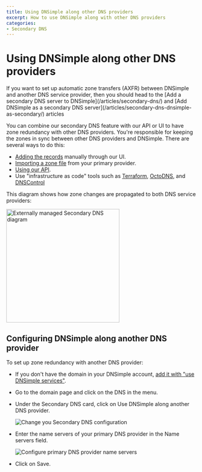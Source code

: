 ```yaml
---
title: Using DNSimple along other DNS providers
excerpt: How to use DNSimple along with other DNS providers
categories:
- Secondary DNS
---
```


# Using DNSimple along other DNS providers

<warning>
  If you want to set up automatic zone transfers (AXFR) between DNSimple and another DNS service provider, then you should head to the [Add a secondary DNS server to DNSimple](/articles/secondary-dns/) and [Add DNSimple as a secondary DNS server](/articles/secondary-dns-dnsimple-as-secondary/) articles
</warning>

You can combine our secondary DNS feature with our API or UI to have zone redundancy with other DNS providers. You're responsible for keeping the zones in sync between other DNS providers and DNSimple. There are several ways to do this:

- [Adding the records](/articles/record-editor/) manually through our UI.
- [Importing a zone file](/articles/zone-files/#importing-records-from-a-zone-file) from your primary provider.
- [Using our API](https://developer.dnsimple.com/v2).
- Use "infrastructure as code" tools such as [Terraform](https://registry.terraform.io/providers/dnsimple/dnsimple/latest/docs), [OctoDNS](https://github.com/octodns/octodns), and [DNSControl](https://github.com/StackExchange/dnscontrol)

This diagram shows how zone changes are propagated to both DNS service providers:

<img alt="Externally managed Secondary DNS diagram" src="/files/secondary_dns_externally_managed.jpg" width="300"/>

## Configuring DNSimple along another DNS provider

To set up zone redundancy with another DNS provider:

- If you don't have the domain in your DNSimple account, [add it with "use DNSimple services"](/articles/adding-domain/).
- Go to the domain page and click on the DNS in the menu.
- Under the Secondary DNS card, click on <label>Use DNSimple along another DNS provider</label>.

  ![Change you Secondary DNS configuration](/files/secondary-dnsimple-1.png)

- Enter the name servers of your primary DNS provider in the <label>Name servers</label> field.

  ![Configure primary DNS provider name servers](/files/secondary-dnsimple-2.png)

- Click on <label>Save</label>.
